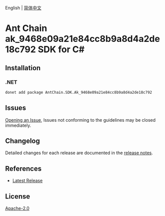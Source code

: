 English | [简体中文](README-CN.md)

# Ant Chain ak_9468e09a21e84cc8b9a8d4a2de18c792 SDK for C#

## Installation

### .NET

```bash
donet add package AntChain.SDK.Ak_9468e09a21e84cc8b9a8d4a2de18c792
```

## Issues

[Opening an Issue](https://github.com/alipay/antchain-openapi-prod-sdk/issues/new), Issues not conforming to the guidelines may be closed immediately.

## Changelog

Detailed changes for each release are documented in the [release notes](./ChangeLog.md).

## References

* [Latest Release](https://github.com/alipay/antchain-openapi-prod-sdk/)

## License

[Apache-2.0](http://www.apache.org/licenses/LICENSE-2.0)

